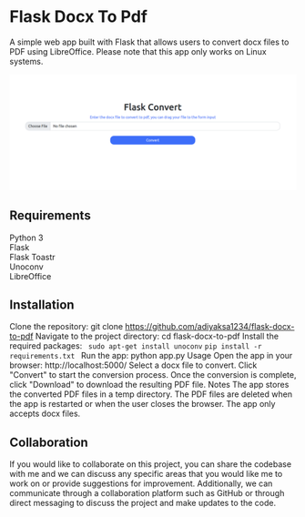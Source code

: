 # Flask Docx To Pdf
A simple web app built with Flask that allows users to convert docx files to PDF using LibreOffice. Please note that this app only works on Linux systems.

![Image Description](./image/ss1.png)

## Requirements
Python 3
\
Flask
\
Flask Toastr
\
Unoconv
\
LibreOffice
## Installation
Clone the repository: git clone https://github.com/adiyaksa1234/flask-docx-to-pdf
Navigate to the project directory: cd flask-docx-to-pdf
Install the required packages: ```
sudo apt-get install unoconv```
```pip install -r requirements.txt ```
Run the app: python app.py
Usage
Open the app in your browser: http://localhost:5000/
Select a docx file to convert.
Click "Convert" to start the conversion process.
Once the conversion is complete, click "Download" to download the resulting PDF file.
Notes
The app stores the converted PDF files in a temp directory.
The PDF files are deleted when the app is restarted or when the user closes the browser.
The app only accepts docx files.
## Collaboration
If you would like to collaborate on this project, you can share the codebase with me and we can discuss any specific areas that you would like me to work on or provide suggestions for improvement. Additionally, we can communicate through a collaboration platform such as GitHub or through direct messaging to discuss the project and make updates to the code.
